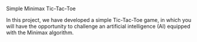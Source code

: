 Simple Minimax Tic-Tac-Toe

In this project, we have developed a simple Tic-Tac-Toe game, in which you will have the opportunity to challenge an artificial intelligence (AI) equipped with the Minimax algorithm.
